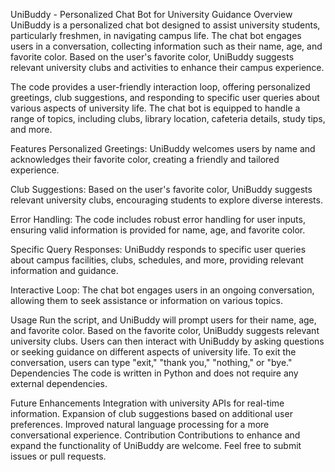 UniBuddy - Personalized Chat Bot for University Guidance
Overview
UniBuddy is a personalized chat bot designed to assist university students, particularly freshmen, in navigating campus life. The chat bot engages users in a conversation, collecting information such as their name, age, and favorite color. Based on the user's favorite color, UniBuddy suggests relevant university clubs and activities to enhance their campus experience.

The code provides a user-friendly interaction loop, offering personalized greetings, club suggestions, and responding to specific user queries about various aspects of university life. The chat bot is equipped to handle a range of topics, including clubs, library location, cafeteria details, study tips, and more.

Features
Personalized Greetings: UniBuddy welcomes users by name and acknowledges their favorite color, creating a friendly and tailored experience.

Club Suggestions: Based on the user's favorite color, UniBuddy suggests relevant university clubs, encouraging students to explore diverse interests.

Error Handling: The code includes robust error handling for user inputs, ensuring valid information is provided for name, age, and favorite color.

Specific Query Responses: UniBuddy responds to specific user queries about campus facilities, clubs, schedules, and more, providing relevant information and guidance.

Interactive Loop: The chat bot engages users in an ongoing conversation, allowing them to seek assistance or information on various topics.

Usage
Run the script, and UniBuddy will prompt users for their name, age, and favorite color.
Based on the favorite color, UniBuddy suggests relevant university clubs.
Users can then interact with UniBuddy by asking questions or seeking guidance on different aspects of university life.
To exit the conversation, users can type "exit," "thank you," "nothing," or "bye."
Dependencies
The code is written in Python and does not require any external dependencies.

Future Enhancements
Integration with university APIs for real-time information.
Expansion of club suggestions based on additional user preferences.
Improved natural language processing for a more conversational experience.
Contribution
Contributions to enhance and expand the functionality of UniBuddy are welcome. Feel free to submit issues or pull requests.
